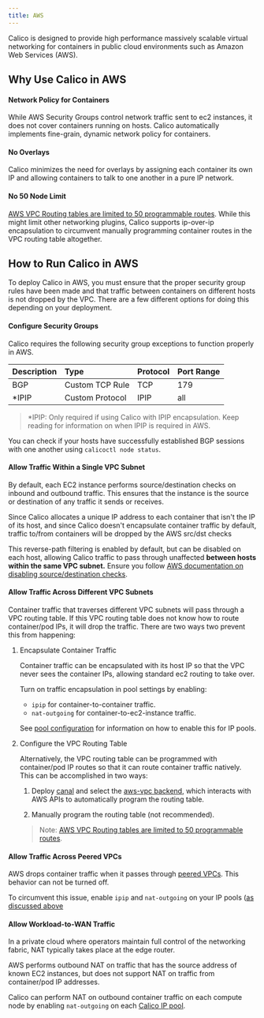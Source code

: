 ```yaml
---
title: AWS
---
```


Calico is designed to provide high performance massively scalable virtual
networking for containers in public cloud environments such as
Amazon Web Services (AWS).

## Why Use Calico in AWS

#### Network Policy for Containers

While AWS Security Groups control network traffic sent to ec2 instances, it
does not cover containers running on hosts. Calico automatically implements
fine-grain, dynamic network policy for containers.

#### No Overlays

Calico minimizes the need for overlays by assigning each container
its own IP and allowing containers to talk to one another in a pure IP network.

#### No 50 Node Limit

[AWS VPC Routing tables are limited to 50 programmable routes](http://docs.aws.amazon.com/AmazonVPC/latest/UserGuide/VPC_Appendix_Limits.html#vpc-limits-route-tables).
While this might limit other networking plugins, Calico supports
ip-over-ip encapsulation to circumvent manually programming container routes in
the VPC routing table altogether.

## How to Run Calico in AWS

To deploy Calico in AWS, you must ensure that the proper security group rules
have been made and that traffic between containers on different hosts is not
dropped by the VPC. There are a few different options for doing this depending
on your deployment.

#### Configure Security Groups

Calico requires the following security group exceptions to function properly
in AWS.

| Description    | Type            | Protocol | Port Range |
|:---------------|:----------------|:---------|:-----------|
| BGP            | Custom TCP Rule | TCP      | 179        |
| \*IPIP           | Custom Protocol | IPIP     | all        |

>\*IPIP: Only required if using Calico with IPIP encapsulation.
Keep reading for information on when IPIP is required in AWS.

You can check if your hosts have successfully established BGP sessions with
one another using `calicoctl node status`.

#### Allow Traffic Within a Single VPC Subnet

By default, each EC2 instance performs source/destination checks on inbound
and outbound traffic. This ensures that the instance is the source or
destination of any traffic it sends or receives.

Since Calico allocates a unique IP address to each container that isn't the IP
of its host, and since Calico doesn't encapsulate container traffic by default,
traffic to/from containers will be dropped by the AWS src/dst checks

This reverse-path filtering is enabled by default, but can be disabled on each
host, allowing Calico traffic to pass through unaffected **between hosts within
the same VPC subnet.**
Ensure you follow
[AWS documentation on disabling source/destination checks](http://docs.aws.amazon.com/AmazonVPC/latest/UserGuide/VPC_NAT_Instance.html#EIP_Disable_SrcDestCheck).

#### Allow Traffic Across Different VPC Subnets

Container traffic that traverses different VPC subnets will pass through
a VPC routing table. If this VPC routing table does not know how to route
container/pod IPs, it will drop the traffic. There are two ways two prevent this from
happening:

1. Encapsulate Container Traffic

   Container traffic can be encapsulated with its host IP so that the VPC
   never sees the container IPs, allowing standard ec2 routing to take over.

   Turn on traffic encapsulation in pool settings by enabling:

   - `ipip` for container-to-container traffic.
   - `nat-outgoing` for container-to-ec2-instance traffic.

   See [pool configuration]({{site.baseurl}}/{{page.version}}/reference/calicoctl/resources/ippool) for information on how to enable this for IP pools.

2. Configure the VPC Routing Table

   Alternatively, the VPC routing table can be programmed with container/pod IP
   routes so that it can route container traffic natively.
   This can be accomplished in two ways:

   1. Deploy [canal][canal] and select the [aws-vpc backend][aws-vpc-backend],
      which interacts with AWS APIs to automatically program the routing table.

   2. Manually program the routing table (not recommended).

   >Note: [AWS VPC Routing tables are limited to 50 programmable routes](http://docs.aws.amazon.com/AmazonVPC/latest/UserGuide/VPC_Appendix_Limits.html#vpc-limits-route-tables).

#### Allow Traffic Across Peered VPCs

AWS drops container traffic when it passes through
[peered VPCs](http://docs.aws.amazon.com/AmazonVPC/latest/UserGuide/vpc-peering.html).
This behavior can not be turned off.

To circumvent this issue, enable `ipip` and `nat-outgoing` on your IP pools ([as discussed above](#allow-traffic-across-different-vpc-subnets)

#### Allow Workload-to-WAN Traffic

In a private cloud where operators maintain full control of the networking
fabric, NAT typically takes place at the edge router.

AWS performs outbound NAT on traffic that has the source address of known
EC2 instances, but does not support NAT on traffic from container/pod IP
addresses.

Calico can perform NAT on outbound container traffic on each compute node
by enabling `nat-outgoing` on each
[Calico IP pool]({{site.baseurl}}/{{page.version}}/reference/calicoctl/resources/ippool).

[canal]: https://github.com/tigera/canal
[aws-vpc-backend]: https://github.com/coreos/flannel#backends
